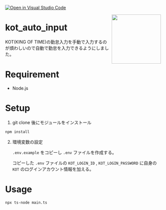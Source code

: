 [![Open in Visual Studio Code](https://img.shields.io/static/v1?logo=visualstudiocode&label=&message=Open%20in%20Visual%20Studio%20Code&labelColor=2c2c32&color=007acc&logoColor=007acc)](https://open.vscode.dev/HT0323/kot_auto_input)


<img align="right" width="159px" src="https://user-images.githubusercontent.com/30143121/199495713-1889f27a-efd5-4a07-aec9-5af8c7921aef.gif">

# kot_auto_input

KOT(KING OF TIME)の勤怠入力を手動で入力するのが煩わしいので自動で勤怠を入力できるようにしました。

# Requirement

- Node.js

# Setup

1. git clone 後にモジュールをインストール

```bash
npm install
```

2. 環境変数の設定

   `.env.example` をコピーし `.env` ファイルを作成する。

   コピーした `.env` ファイルの `KOT_LOGIN_ID` , `KOT_LOGIN_PASSWORD` に自身の `KOT` のログインアカウント情報を加える。

# Usage

```bash
npx ts-node main.ts
```
